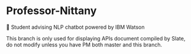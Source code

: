 # Professor-Nittany
:crystal_ball: Student advising NLP chatbot powered by IBM Watson

This branch is only used for displaying APIs document compiled by Slate, do not modify unless you have PM both master and this branch.
